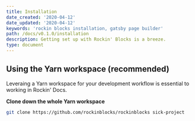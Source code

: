 ```yaml
---
title: Installation
date_created: '2020-04-12'
date_updated: '2020-04-12'
keywords: 'rockin blocks installation, gatsby page builder'
path: /docs/v0.1.0/installation
description: Getting set up with Rockin' Blocks is a breeze.
type: document
---
```


## Using the Yarn workspace (recommended)

Leveraing a Yarn workspace for your development workflow is essential to working in Rockin' Docs.

**Clone down the whole Yarn workspace**

```bash
git clone https://github.com/rockinblocks/rockinblocks sick-project
```